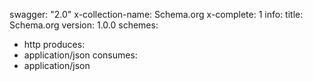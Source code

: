 swagger: "2.0"
x-collection-name: Schema.org
x-complete: 1
info:
  title: Schema.org
  version: 1.0.0
schemes:
- http
produces:
- application/json
consumes:
- application/json